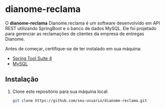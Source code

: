 # dianome-reclama

O **dianome-reclama** Dianome.reclama é um software desenvolvido em API REST utilizando SpringBoot e o banco de dados MySQL. 
Ele foi projetado para gerenciar as reclamações de clientes da empresa de entregas Dianome.

Antes de começar, certifique-se de ter instalado em sua máquina:

- [Spring Tool Suite 4]((https://spring.io/tools))
- [MySQL](https://www.mysql.com/)

## Instalação

1. Clone este repositório para sua máquina local:

   ```bash
   git clone https://github.com/seu-usuario/dianome-reclama.git
